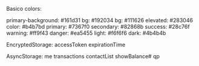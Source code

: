 Basico colors:

primary-background: #161d31
bg: #192034
bg: #111626
elevated: #283046
color: #b4b7bd
primary: #7367f0
secondary: #82868b
success: #28c76f
warning: #ff9f43
danger: #ea5455
light: #f6f6f6
dark: #4b4b4b


EncryptedStorage:
accessToken
expirationTime

AsyncStorage:
me
transactions
contactList
showBalance# qp
